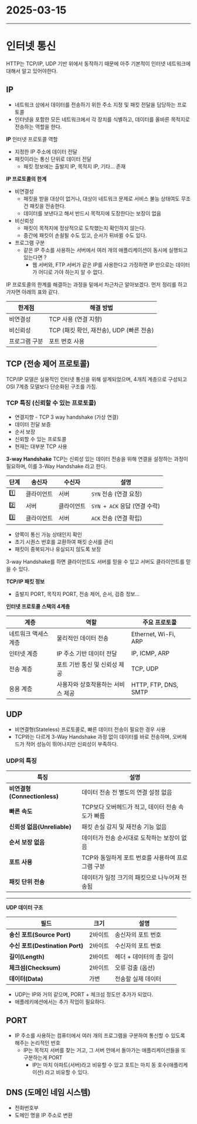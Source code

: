 # 2025-03-15
---

# 인터넷 통신 

HTTP는 TCP/IP, UDP 기반 위에서 동작하기 때문에 아주 기본적이 인터넷 네트워크에 대해서 알고 있어야한다.

## IP
- 네트워크 상에서 데이터를 전송하기 위한 주소 지정 및 패킷 전달을 담당하는 프로토콜
- 인터넷을 포함한 모든 네트워크에서 각 장치를 식별하고, 데이터를 올바른 목적지로 전송하는 역할을 한다. 

**IP** 인터넷 프로토콜 역할 
- 지정한 IP 주소에 데이터 전달 
- 패킷이라는 통신 단위로 데이터 전달
  - 패킷 정보에는 출발지 IP, 목적지 IP, 기타... 존재 

**IP 프로토콜의 한계**
- 비연결성
  - 패킷을 받을 대상이 없거나, 대상이 네트워크 문제로 서비스 불능 상태여도 무조건 패킷을 전송한다.
  - 데이터를 보낸다고 해서 반드시 목적지에 도장한다는 보장이 없음
- 비신뢰성
  - 패킷이 목적지에 정상적으로 도착했는지 확인하지 않는다.
  - 중간에 패킷이 손쇨될 수도 있고, 순서가 뒤바뀔 수도 있다.
- 프로그램 구분
  - 같은 IP 주소를 사용하는 서버에서 여러 개의 애플리케이션이 동시에 실행되고 있는다면 ? 
    - 웹 서버와, FTP 서버가 같은 IP를 사용한다고 가정하면 IP 만으로는 데이터가 어디로 가야 하는지 알 수 없다.

IP 프로토콜의 한계를 해결하는 과정을 밑에서 차근차근 알아보겠다. 먼저 정리를 하고가자면 아래의 표와 같다.

| 한계점 | 해결 방법 |
|--------|----------|
| 비연결성 | TCP 사용 (연결 지향) |
| 비신뢰성 | TCP (패킷 확인, 재전송), UDP (빠른 전송) |
| 프로그램 구분 | 포트 번호 사용 |


## TCP (전송 제어 프로토콜)
TCP/IP 모델은 실용적인 인터넷 통신을 위해 설계되었으며, 4개츼 계층으로 구성되고 OSI 7계층 모델보다 단순화된 구조를 가짐. <br/>

### TCP 특징 (신뢰할 수 있는 프로토콜)
- 연결지향 - TCP 3 way handshake (가상 연결)
- 데이터 전달 보증
- 순서 보장
- 신뢰할 수 있는 프로토콜
- 현재는 대부분 TCP 사용 

**3-way Handshake**
TCP는 신뢰성 있는 데이터 전송을 위해 연결을 설정하는 과정이 필요하며, 이를 3-Way Handshake 라고 한다.

| 단계 | 송신자 | 수신자 | 설명 |
|------|--------|--------|------|
| 1️⃣ | 클라이언트 | 서버 | `SYN` 전송 (연결 요청) |
| 2️⃣ | 서버 | 클라이언트 | `SYN + ACK` 응답 (연결 수락) |
| 3️⃣ | 클라이언트 | 서버 | `ACK` 전송 (연결 확립) |

- 양쪽이 통신 가능 상태인지 확인
- 초기 시퀀스 번호를 교환하여 패킷 순서를 관리
- 패킷이 중복되거나 유실되지 않도록 보장 

3-way Handshake를 하면 클라이언트도 서버를 믿을 수 있고 서버도 클라이언트를 믿을 수 있다. 

**TCP/IP 패킷 정보**
- 출발지 PORT, 목작지 PORT, 전송 제어, 순서, 검증 정보...

**인터넷 프로토콜 스택의 4계층** 

| 계층 | 역할 | 주요 프로토콜 |
|------|------|--------------|
| 네트워크 액세스 계층 | 물리적인 데이터 전송 | Ethernet, Wi-Fi, ARP |
| 인터넷 계층 | IP 주소 기반 데이터 전달 | IP, ICMP, ARP |
| 전송 계층 | 포트 기반 통신 및 신뢰성 제공 | TCP, UDP |
| 응용 계층 | 사용자와 상호작용하는 서비스 제공 | HTTP, FTP, DNS, SMTP |

## UDP
- 비연결형(Stateless) 프로토콜로, 빠른 데이터 전송이 필요한 경우 사용 
- TCP와는 다르게 3-Way Handshake 과정 없이 데이터를 바로 전송하며, 오버헤드가 적어 성능이 뛰어나지만 신뢰성이 부족하다.

### UDP의 특징

| 특징 | 설명 |
|------|------|
| **비연결형(Connectionless)** | 데이터 전송 전 별도의 연결 설정 없음 |
| **빠른 속도** | TCP보다 오버헤드가 적고, 데이터 전송 속도가 빠름 |
| **신뢰성 없음(Unreliable)** | 패킷 손실 감지 및 재전송 기능 없음 |
| **순서 보장 없음** | 데이터가 전송 순서대로 도착하는 보장이 없음 |
| **포트 사용** | TCP와 동일하게 포트 번호를 사용하여 프로그램 구분 |
| **패킷 단위 전송** | 데이터가 일정 크기의 패킷으로 나누어져 전송됨 |
---

**UDP 데이터 구조**

| 필드 | 크기 | 설명 |
|------|------|------|
| **송신 포트(Source Port)** | 2바이트 | 송신자의 포트 번호 |
| **수신 포트(Destination Port)** | 2바이트 | 수신자의 포트 번호 |
| **길이(Length)** | 2바이트 | 헤더 + 데이터의 총 길이 |
| **체크섬(Checksum)** | 2바이트 | 오류 검출 (옵션) |
| **데이터(Data)** | 가변 | 전송할 실제 데이터 |

- UDP는 IP와 거의 같으며, PORT + 체크섬 정도만 추가가 되었다.
- 애플레키에션에서는 추가 작업이 필요하다.

## PORT 
- IP 주소를 사용하는 컴퓨터에서 여러 개의 프로그램을 구분하여 통신할 수 있도록 해주는 논리적인 번호 
  - IP는 목적지 서버를 찾는 거고, 그 서버 안에서 돌아가는 애플리케이션들을 또 구분하는게 PORT 
    - IP는 마치 아파트(서버)라고 비유할 수 있고 포트는 마치 동 호수(애플리케이션) 라고 비유할 수 있다. 

## DNS (도메인 네임 시스템)
- 전화번호부
- 도메인 명을 IP 주소로 변환 

